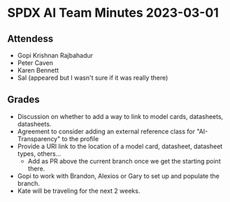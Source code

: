 # SPDX AI Team Minutes 2023-03-01

## Attendess
* Gopi Krishnan Rajbahadur
* Peter Caven
* Karen Bennett
* Sal (appeared but I wasn't sure if it was really there)

## Grades
* Discussion on whether to add a way to link to model cards, datasheets, datasheets.
* Agreement to consider adding an external reference class for "AI-Transparency" to the profile
* Provide a URI link to the location of a model card, datasheet, datasheet types, others...
     * Add as PR above the current branch once we get the starting point there.
* Gopi to work with Brandon, Alexios or Gary to set up and populate the branch.
* Kate will be traveling for the next 2 weeks.
